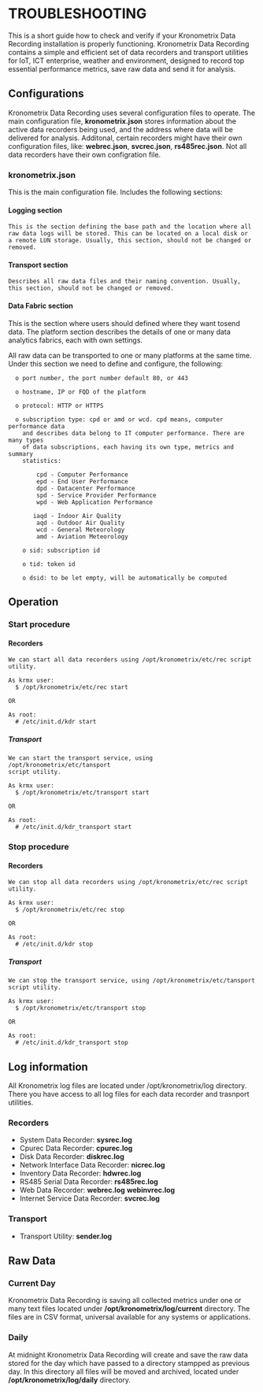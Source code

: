 # TROUBLESHOOTING

This is a short guide how to check and verify if your Kronometrix Data Recording installation is properly functioning. Kronometrix Data Recording contains a simple and efficient set of data recorders and transport utilities for IoT, ICT enterprise, weather and environment, designed to record top essential performance metrics, save raw data and send it for analysis.

## Configurations
Kronometrix Data Recording uses several configuration files to operate. The main configuration file, **kronometrix.json** stores information about the active data recorders being used, and the address where data will be delivered for analysis. Additonal, certain recorders might have their own configuration files, like: **webrec.json**, **svcrec.json**, **rs485rec.json**. Not all data recorders have their own configration file. 

### kronometrix.json

This is the main configuration file. Includes the following sections:

#### Logging section

    This is the section defining the base path and the location where all 
    raw data logs will be stored. This can be located on a local disk or 
    a remote LUN storage. Usually, this section, should not be changed or 
    removed.

#### Transport section

    Describes all raw data files and their naming convention. Usually, 
    this section, should not be changed or removed.

#### Data Fabric section
 
This is the section where users should defined where they want tosend data. The platform section describes the details of one or many data analytics fabrics, each with own settings.

All raw data can be transported to one or many platforms at the same time. Under this section we need to define and configure, the following:

      o port number, the port number default 80, or 443
     
      o hostname, IP or FQD of the platform 
  
      o protocol: HTTP or HTTPS

      o subscription type: cpd or amd or wcd. cpd means, computer performance data 
        and describes data belong to IT computer performance. There are many types
        of data subscriptions, each having its own type, metrics and summary 
        statistics:

            cpd - Computer Performance
            epd - End User Performance
            dpd - Datacenter Performance
            spd - Service Provider Performance
            wpd - Web Application Performance

           iaqd - Indoor Air Quality
            aqd - Outdoor Air Quality
            wcd - General Meteorology
            amd - Aviation Meteorology

        o sid: subscription id

        o tid: token id

        o dsid: to be let empty, will be automatically be computed


## Operation

### Start procedure

#### Recorders

    We can start all data recorders using /opt/kronometrix/etc/rec script utility.

    As krmx user:
      $ /opt/kronometrix/etc/rec start

    OR

    As root:
      # /etc/init.d/kdr start

##### Transport
  
    We can start the transport service, using /opt/kronometrix/etc/tansport 
    script utility.
    
    As krmx user:
      $ /opt/kronometrix/etc/transport start

    OR

    As root:
      # /etc/init.d/kdr_transport start

### Stop procedure

#### Recorders

    We can stop all data recorders using /opt/kronometrix/etc/rec script utility.

    As krmx user:
      $ /opt/kronometrix/etc/rec stop

    OR

    As root:
      # /etc/init.d/kdr stop

##### Transport
  
    We can stop the transport service, using /opt/kronometrix/etc/tansport 
    script utility.
    
    As krmx user:
      $ /opt/kronometrix/etc/transport stop

    OR

    As root:
      # /etc/init.d/kdr_transport stop

## Log information

All Kronometrix log files are located under /opt/kronometrix/log directory. There you have access to all log files for each data recorder and trasnport utilities.

### Recorders

* System Data Recorder: **sysrec.log**
* Cpurec Data Recorder: **cpurec.log**
* Disk Data Recorder: **diskrec.log**
* Network Interface Data Recorder: **nicrec.log**
* Inventory Data Recorder: **hdwrec.log**
* RS485 Serial Data Recorder: **rs485rec.log**
* Web Data Recorder: **webrec.log** **webinvrec.log**
* Internet Service Data Recorder: **svcrec.log**  


### Transport

* Transport Utility: **sender.log** 


## Raw Data

### Current Day

Kronometrix Data Recording is saving all collected metrics under one or many text files located under **/opt/kronometrix/log/current** directory. The files are in CSV format, universal available for any systems or applications.

### Daily

At midnight Kronometrix Data Recording will create and save the raw data stored for the day which have passed to a directory stampped as previous day. In this directory all files will be moved and archived, located under **/opt/kronometrix/log/daily** directory. 



